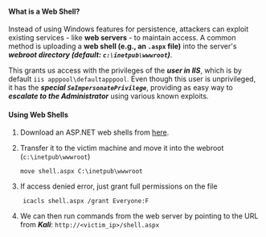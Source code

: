 #### What is a Web Shell?
Instead of using Windows features for persistence, attackers can exploit existing services - like **web servers** - to maintain access. A common method is uploading a **web shell (e.g., an `.aspx` file)** into the server's ***webroot directory (default: `c:\inetpub\wwwroot`)***.

This grants us access with the privileges of the ***user in IIS***, which is by default `iis apppool\defaultapppool`. Even though this user is unprivileged, it has the ***special `SeImpersonatePrivilege`***, providing as easy way to ***escalate to the Administrator*** using various known exploits.

#### Using Web Shells
1. Download an ASP.NET web shells from [here](https://github.com/tennc/webshell/blob/master/fuzzdb-webshell/asp/cmdasp.aspx). 
2. Transfer it to the victim machine and move it into the webroot (`c:\inetpub\wwwroot`)
	```
	move shell.aspx C:\inetpub\wwwroot
	```

3. If access denied error, just grant full permissions on the file
```
	icacls shell.aspx /grant Everyone:F
```

4. We can then run commands from the web server by pointing to the URL from ***Kali***:
	`http://<victim_ip>/shell.aspx`